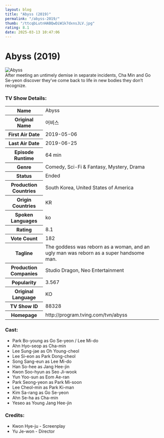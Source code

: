 ```yaml
---
layout: blog
title: "Abyss (2019)"
permalink: "/abyss-2019/"
thumb: "/ttcqbLutnHABQwDiW1k7dxnsJLV.jpg"
rating: 8.1
date: 2025-03-13 10:47:06
---
```

<h1 class="title">Abyss (2019)</h1><div class="poster"><img src="{{ site.imglink }}/ttcqbLutnHABQwDiW1k7dxnsJLV.jpg" class="img-fluid my-3" alt="Abyss"/></div><div class="plot">After meeting an untimely demise in separate incidents, Cha Min and Go Se-yeon discover they’ve come back to life in new bodies they don’t recognize.</div><h3>TV Show Details:</h3><table class="table table-bordered details"><tr><th>Name</th><td>Abyss</td></tr><tr><th>Original Name</th><td>어비스</td></tr><tr><th>First Air Date</th><td>2019-05-06</td></tr><tr><th>Last Air Date</th><td>2019-06-25</td></tr><tr><th>Episode Runtime</th><td>64 min</td></tr><tr><th>Genre</th><td>Comedy, Sci-Fi & Fantasy, Mystery, Drama</td></tr><tr><th>Status</th><td>Ended</td></tr><tr><th>Production Countries</th><td>South Korea, United States of America</td></tr><tr><th>Origin Countries</th><td>KR</td></tr><tr><th>Spoken Languages</th><td>ko</td></tr><tr><th>Rating</th><td>8.1</td></tr><tr><th>Vote Count</th><td>182</td></tr><tr><th>Tagline</th><td>The goddess was reborn as a woman, and an ugly man was reborn as a super handsome man.</td></tr><tr><th>Production Companies</th><td>Studio Dragon, Neo Entertainment</td></tr><tr><th>Popularity</th><td>3.567</td></tr><tr><th>Original Language</th><td>KO</td></tr><tr><th>TV Show ID</th><td>88328</td></tr><tr><th>Homepage</th><td>http://program.tving.com/tvn/abyss</td></tr></table><h3>Cast:</h3><ul class="list-group cast"><li>Park Bo-young as Go Se-yeon / Lee Mi-do</li><li>Ahn Hyo-seop as Cha-min</li><li>Lee Sung-jae as Oh Young-cheol</li><li>Lee Si-eon as Park Dong-cheol</li><li>Song Sang-eun as Lee Mi-do</li><li>Han So-hee as Jang Hee-jin</li><li>Kwon Soo-hyun as Seo Ji-wook</li><li>Yun Yoo-sun as Eom Ae-ran</li><li>Park Seong-yeon as Park Mi-soon</li><li>Lee Cheol-min as Park Ki-man</li><li>Kim Sa-rang as Go Se-yeon</li><li>Ahn Se-ha as Cha-min</li><li>Yeseo as Young Jang Hee-jin</li></ul><h3>Credits:</h3><ul class="list-group crew"><li>Kwon Hye-ju - Screenplay</li><li>Yu Je-won - Director</li></ul>